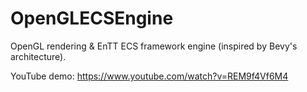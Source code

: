 # OpenGLECSEngine

OpenGL rendering & EnTT ECS framework engine (inspired by Bevy's architecture).

YouTube demo: https://www.youtube.com/watch?v=REM9f4Vf6M4
